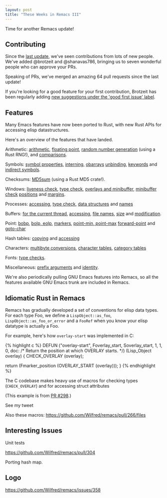 ```yaml
--- 
layout: post
title: "These Weeks in Remacs III"
---
```


Time for another Remacs update!

## Contributing

Since the [last update](/blog/2017/07/15/these-weeks-in-remacs-ii/),
we've seen contributions from lots of new people. We've added
@brotzeit and @shanavas786, bringing us to seven wonderful people who
can approve your PRs.

Speaking of PRs, we've merged an amazing 64 pull requests since the
last update!

If you're looking for a good feature for your first contribution,
Brotzeit has been regularly adding
[new suggestions under the 'good first issue' label](https://github.com/Wilfred/remacs/issues?q=is%3Aissue+is%3Aopen+label%3A%22good+first+issue%22).

## Features

Many Emacs features have now been ported to Rust, with new Rust APIs
for accessing elisp datastructures.

Here's an overview of the features that have landed.

Arithmetic:
[arithmetic](https://github.com/Wilfred/remacs/pull/311/files),
[floating point](https://github.com/Wilfred/remacs/pull/234/files), 
[random number generation](https://github.com/Wilfred/remacs/pull/235/files) (using
a Rust RNG!), and
[comparisons](https://github.com/Wilfred/remacs/pull/226/files).

Symbols: [symbol properties](https://github.com/Wilfred/remacs/pull/235/files), 
[interning](https://github.com/Wilfred/remacs/pull/255),
[obarrays](https://github.com/Wilfred/remacs/pull/267)
[unbinding](https://github.com/Wilfred/remacs/pull/308/files),
[keywords](https://github.com/Wilfred/remacs/pull/334/files) and
[indirect symbols](https://github.com/Wilfred/remacs/pull/357/files).

Checksums: [MD5sum](https://github.com/Wilfred/remacs/pull/260/files)
(using a Rust MD5 crate!).

Windows: [liveness check](https://github.com/Wilfred/remacs/pull/258/files),
[type check](https://github.com/Wilfred/remacs/pull/240/files),
[overlays and minibuffer](https://github.com/Wilfred/remacs/pull/298/files),
[minibuffer check](https://github.com/Wilfred/remacs/pull/319/files)
[positions](https://github.com/Wilfred/remacs/pull/317/files) and
[margins](https://github.com/Wilfred/remacs/pull/351/files).

Processes: [accessing](https://github.com/Wilfred/remacs/pull/256/files),
[type check](https://github.com/Wilfred/remacs/pull/265/files),
[data structures](https://github.com/Wilfred/remacs/pull/325/files) and
[names](https://github.com/Wilfred/remacs/pull/341)

Buffers: [for the current thread](https://github.com/Wilfred/remacs/pull/253/files),
[accessing](https://github.com/Wilfred/remacs/pull/242/files),
[file names](https://github.com/Wilfred/remacs/pull/279/files),
[size](https://github.com/Wilfred/remacs/pull/281/files) and
[modification](https://github.com/Wilfred/remacs/pull/288/files).

Point: [bobp](https://github.com/Wilfred/remacs/pull/291/files),
[bolp, eolp](https://github.com/Wilfred/remacs/pull/293/files),
[markers](https://github.com/Wilfred/remacs/pull/297/files),
[point-min, point-max](https://github.com/Wilfred/remacs/pull/302/files)
[forward-point](https://github.com/Wilfred/remacs/pull/321/files) and
[goto-char](https://github.com/Wilfred/remacs/pull/352/files)

Hash tables: [copying](https://github.com/Wilfred/remacs/pull/251/files) and [accessing](https://github.com/Wilfred/remacs/pull/349)

Characters:
[multibyte conversions](https://github.com/Wilfred/remacs/pull/236/files),
[character tables](https://github.com/Wilfred/remacs/pull/277/files),
[category tables](https://github.com/Wilfred/remacs/pull/282/files)

Fonts: [type checks](https://github.com/Wilfred/remacs/pull/248).

Miscellaneous:
[prefix arguments](https://github.com/Wilfred/remacs/pull/252/files) and
[identity](https://github.com/Wilfred/remacs/pull/329/files).

We're also periodically pulling GNU Emacs features into Remacs, so all
the features available GNU Emacs trunk are included in Remacs.

## Idiomatic Rust in Remacs

Remacs has gradually developed a set of conventions for elisp data
types. For each type Foo, we define a `LispObject::as_foo`,
`LispObject::as_foo_or_error` and a `FooRef` when you know your elisp
datatype is actually a Foo.

For example, here's how `overlay-start` was implemented in C:

{% highlight c %}
DEFUN ("overlay-start", Foverlay_start, Soverlay_start, 1, 1, 0,
       doc: /* Return the position at which OVERLAY starts.  */)
  (Lisp_Object overlay)
{
  CHECK_OVERLAY (overlay);

  return (Fmarker_position (OVERLAY_START (overlay)));
}
{% endhighlight %}

The C codebase makes heavy use of macros for checking types
(`CHECK_OVERLAY`) and for accessing struct attributes

(This example is from [PR #298](https://github.com/Wilfred/remacs/pull/298/files).)

See my tweet

Also these macros: https://github.com/Wilfred/remacs/pull/266/files

## Interesting Issues

Unit tests

https://github.com/Wilfred/remacs/pull/304

Porting hash map.

## Logo

https://github.com/Wilfred/remacs/issues/358

